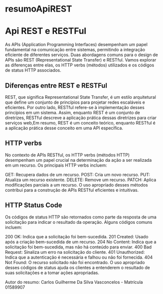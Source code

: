 # resumoApiREST

 # Api REST e RESTFul
   
As APIs (Application Programming Interfaces) desempenham um papel fundamental na comunicação entre sistemas, permitindo a integração eficiente de diferentes serviços. Duas abordagens comuns para o design de APIs são REST (Representational State Transfer) e RESTful. Vamos explorar as diferenças entre elas, os HTTP verbs (métodos) utilizados e os códigos de status HTTP associados.

## Diferenças entre REST e RESTFul
  
  REST, que significa Representational State Transfer, é um estilo arquitetural que define um conjunto de princípios para projetar redes escaláveis e eficientes. Por outro lado, RESTful refere-se à implementação desses princípios em um sistema. Assim, enquanto REST é um conjunto de diretrizes, RESTful descreve a aplicação prática dessas diretrizes para criar serviços web,Em resumo, REST é um conceito teórico, enquanto RESTful é a aplicação prática desse conceito em uma API específica.

## HTTP verbs
No contexto de APIs RESTful, os HTTP verbs (métodos HTTP) desempenham um papel crucial na determinação da ação a ser realizada em um recurso. Os principais HTTP verbs incluem:

GET: Recupera dados de um recurso.
POST: Cria um novo recurso.
PUT: Atualiza um recurso existente.
DELETE: Remove um recurso.
PATCH: Aplica modificações parciais a um recurso.
O uso apropriado desses métodos contribui para a construção de APIs RESTful eficientes e intuitivas.

## HTTP Status Code
Os códigos de status HTTP são retornados como parte da resposta de uma solicitação para indicar o resultado da operação. Alguns códigos comuns incluem:

200 OK: Indica que a solicitação foi bem-sucedida.
201 Created: Usado após a criação bem-sucedida de um recurso.
204 No Content: Indica que a solicitação foi bem-sucedida, mas não há conteúdo para enviar.
400 Bad Request: Sinaliza um erro na solicitação do cliente.
401 Unauthorized: Indica que a autenticação é necessária e falhou ou não foi fornecida.
404 Not Found: O recurso solicitado não foi encontrado.
O uso apropriado desses códigos de status ajuda os clientes a entenderem o resultado de suas solicitações e a tomar ações apropriadas.

Autor do resumo: Carlos Guilherme Da Silva Vasconcelos - Matrícula 01589907
